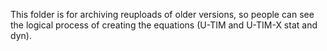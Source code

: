 This folder is for archiving reuploads of older versions, so people can see the logical process of creating the equations (U-TIM and U-TIM-X stat and dyn).
